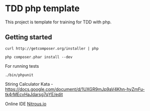 TDD php template
=======================

This project is template for training for TDD with php.

Getting started
---------------

    curl http://getcomposer.org/installer | php

    php composer.phar install --dev

For running tests

    ./bin/phpunit

Stiring Calculator Kata - https://docs.google.com/document/d/1UXGR9mJp9aV4Khn-hyZmFu-tk4rMEcvHaJdarsg7qYE/edit

Online IDE
[Nitrous.io](https://www.nitrous.io/join/pZ5KOhiHTRU?utm_source=nitrous.io&utm_medium=copypaste&utm_campaign=referral)